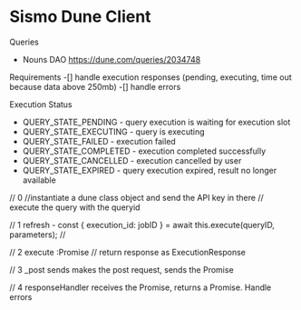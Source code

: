 # Sismo Dune Client

Queries

- Nouns DAO https://dune.com/queries/2034748

Requirements
-[] handle execution responses (pending, executing, time out because data above 250mb)
-[] handle errors

Execution Status

- QUERY_STATE_PENDING - query execution is waiting for execution slot
- QUERY_STATE_EXECUTING - query is executing
- QUERY_STATE_FAILED - execution failed
- QUERY_STATE_COMPLETED - execution completed successfully
- QUERY_STATE_CANCELLED - execution cancelled by user
- QUERY_STATE_EXPIRED - query execution expired, result no longer available

// 0
//instantiate a dune class object and send the API key in there
// execute the query with the queryid

// 1 refresh - const { execution_id: jobID } = await this.execute(queryID, parameters);
//

// 2 execute :Promise<ExecutionResponse>
// return response as ExecutionResponse

// 3 \_post sends makes the post request, sends the Promise<Response>

// 4 responseHandler receives the Promise, returns a Promise<T>. Handle errors
